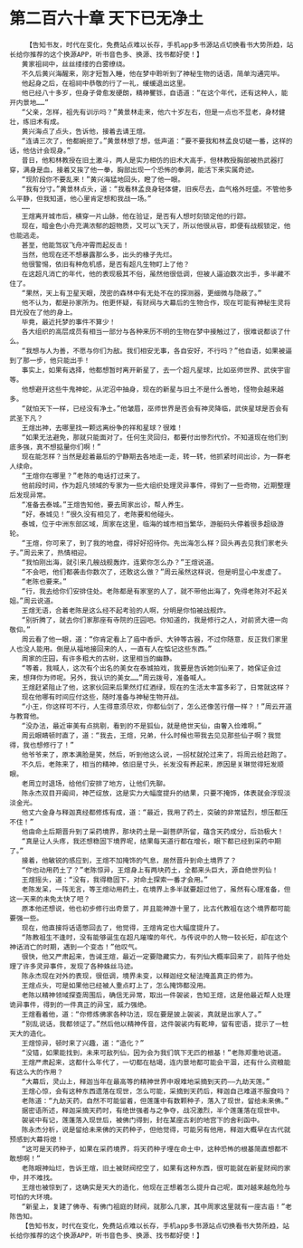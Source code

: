 # 第二百六十章 天下已无净土
        【告知书友，时代在变化，免费站点难以长存，手机app多书源站点切换看书大势所趋，站长给你推荐的这个换源APP，听书音色多、换源、找书都好使！】
       黄家祖祠中，丝丝缕缕的白雾缭绕。
       不久后黄兴海醒来，刚才短暂入睡，他在梦中聆听到了神秘生物的话语，简单沟通完毕。
       他起身之后，在祖祠中恭敬的行了一礼，缓缓退出这里。
       他已经八十多岁，但身子骨愈发硬朗，精神矍铄，自语道：“在这个年代，还有这种人，能开内景地……”
       “父亲，怎样，祖先有训示吗？”黄景林走来，他六十岁左右，但是一点也不显老，身材健壮，练旧术有成。
       黄兴海点了点头，告诉他，接着去请王煊。
       “连请三次了，他都婉拒了。”黄景林想了想，低声道：“要不要我和林孟良切磋一番，这样的话，他估计会现身。”
       昔日，他和林教授在旧土激斗，两人是实力相仿的旧术大高手，但林教授胸部被热武器打穿，满身是血，接着又挨了他一拳，胸部出现一个恐怖的拳洞，能活下来实属奇迹。
       “现阶段你不要乱来！”黄兴海猛地回头，瞪了他一眼。
       “我有分寸。”黄景林点头，道：“我看林孟良身轻体健，旧疾尽去，血气格外旺盛。不管他多么平静，但我知道，他心里肯定想和我战一场。”
       ……
       王煊离开城市后，横穿一片山脉，他在验证，是否有人想时刻锁定他的行踪。
       现在，暗金色小舟充满浓郁的超物质，又可以飞天了，所以他很从容，即便有战舰锁定，他也能逃走。
       甚至，他能驾驭飞舟冲霄而起反击！
       当然，他现在还不想暴露那么多，出头的椽子先烂。
       他很警惕，依旧有种危机感，是否有超凡生物盯上了他？
       在这超凡消亡的年代，他的表现极其不俗，虽然他很低调，但被人逼迫数次出手，多半藏不住了。
       “果然，天上有卫星天眼，茂密的森林中有无处不在的探测器，更细微与隐蔽了。”
       他不认为，都是孙家所为。他更怀疑，有财阀与大幕后的生物合作，现在可能有神秘生灵将目光投在了他的身上。
       毕竟，最近托梦的事件不算少！
       各大组织的高层成员有相当一部分与各种来历不明的生物在梦中接触过了，很难说都谈了什么。
       “我想与人为善，不愿与你们为敌。我们相安无事，各自安好，不行吗？”他自语，如果被逼到了那一步，他只能出手！
       事实上，如果有选择，他都想暂时离开新星了，去一个超凡星球，比如巫师世界、武侠宇宙等。
       他想避开这些牛鬼神蛇，从泥沼中抽身，现在的新星与旧土不是什么善地，怪物会越来越多。
       “就怕天下一样，已经没有净土。”他皱眉，巫师世界是否会有神灵降临，武侠星球是否会有武圣下凡？
       王煊出神，去哪里找一颗远离纷争的祥和星球？很难！
       “如果无法避免，那就只能面对了。任何生灵回归，都要付出惨烈代价。不知道现在他们到底多强，真不想掂量你们啊！”
       现在能怎样？当然是趁着最后的宁静期去各地走一走，转一转，他抓紧时间出诊，为一群老人续命。
       “王煊你在哪里？”老陈的电话打过来了。
       他前段时间，作为超凡领域的专家为一些大组织处理灵异事件，得到了一些奇物，近期整理后发现异常。
       “准备去泰城。”王煊告知他，要去周家出诊，帮人养生。
       “好，泰城见！”很久没有相见了，老陈要和他碰头。
       泰城，位于中洲东部区域，周家在这里，临海的城市相当繁华，游艇码头停着很多超级游轮。
       “王煊，你可来了，到了我的地盘，得好好招待你。先出海怎么样？回头再去见我们家老头子。”周云来了，热情相迎。
       “我怕刚出海，就引来几艘战舰轰炸，连累你怎么办？”王煊说道。
       “不会吧，他们都袭击你数次了，还敢这么做？”周云虽然这样说，但是明显心中发虚了。
       “老陈也要来。”
       “行，我去给你们安排住处。老陈都是有家室的人了，就不带他出海了，免得老陈对不起关姐。”周云说道。
       王煊无语，合着老陈是这么经不起考验的人啊，分明是你怕被战舰炸。
       “别折腾了，就去你们家那座有寺院的庄园吧。你知道的，我是修行之人，对前贤大德一向敬仰。”
       周云看了他一眼，道：“你肯定看上了庙中香炉、大钟等古器，不过你随意，反正我们家里人也没人能用。倒是从福地接回来的人，一直有人在惦记这些东西。”
       周家的庄园，有许多粗大的古树，这里相当的幽静。
       “等着，我喊人，这次有个出名的美女在泰城拍戏，我要是告诉她剑仙来了，她保证会过来，想拜你为师呢。另外，我认识的美女……”周云拨号，准备喊人。
       王煊赶紧阻止了他，这家伙回来后果然灯红酒绿，现在的生活太丰富多彩了，日常就这样？
       现在他哪有时间应付这些，随时准备与神秘生物开战。
       “小王，你这样可不行，人生得意须尽欢，你都仙剑了，怎么还像苦行僧一样？！”周云开道与教育他。
       “没办法，最近审美有点挑剔，看到的不是狐仙，就是绝世天仙，由奢入俭难啊。”
       周云眼睛顿时直了，道：“我去，王煊，兄弟，什么时候也带我去见见那些仙子啊？我觉得，我也想修行了！”
       他爷爷来了，原本满脸是笑，然后，听到他这么说，一拐杖就抡过来了，将周云给赶跑了。
       不久后，老陈来了，相当的精神，依旧是寸头，长发没有养起来，原因是关琳觉得短发顺眼。
       老周立时退场，给他们安排了地方，让他们先聊。
       陈永杰双目开阖间，神芒绽放，这是实力大幅度提升的结果，只要不掩饰，体表就会浮现淡淡金光。
       他丈六金身与释迦真经都修炼有成，道：“最近，我用了药土，突破的非常猛烈，想压都压不住！”
       他由命土后期晋升到了采药境界，那块药土是一副菩萨所留，蕴含天药成分，后劲极大！
       “真是让人头疼，我还想稳固下境界呢，结果每天道行都在增长，眼下都已经到采药中期了。”
       接着，他敏锐的感应到，王煊不加掩饰的气息，居然晋升到命土境界了？
       “你也动用药土了？”老陈惊异，王煊身上有两块药土，全都来头巨大，源自绝世列仙！
       王煊摇头，道：“没有，我得稳固下，对命土探索一番才会用。”
       老陈发呆，一阵无言，等王煊动用药土，在境界上多半就要超过他了，虽然有心理准备，但这一天来的未免太快了吧？
       原本他还想说，他也初步修行出奇景了，并且能神游十里了，比古代教祖在这个境界都可能要强一些。
       现在，他直接将话语憋回去了，他觉得，王煊肯定也大幅度提升了。
       “陈教祖生不逢时，没有能够诞生在超凡璀璨的年代，与传说中的人物一较长短，却在这个神话消亡的时期，遇到一个变态！”他叹气。
       很快，他又严肃起来，告诫王煊，最近一定要隐藏实力，有列仙大概率回来了，前阵子他处理了许多灵异事件，发现了各种蛛丝马迹。
       陈永杰现在对外的表现，很低调，境界未变，以释迦经文秘法掩盖真正的修为。
       王煊点头，可是如果他已经被人重点盯上了，怎么掩饰都没用。
       老陈以精神领域探查周围后，确信无异常，取出一件袈裟，告知王煊，这是他最近帮人处理诡异事件，得到的一件真正的异宝，威力强绝。
       王煊看着他，道：“你修炼佛家各种功法，现在要是披上袈裟，真就是出家人了。”
       “别乱说话，我都领证了。”然后他以精神传音，这件袈裟内有乾坤，留有密语，提示了一桩天大的造化。
       王煊惊异，顿时来了兴趣，道：“造化？”
       “没错，如果能找到，未来可敌列仙，因为会为我们筑下无匹的根基！”老陈郑重地说道。
       王煊严肃起来，这都什么年代了，一切都在枯竭，连内景地都可能会干涸，还有什么资粮能有这么大的作用？
       “大幕后，灵山上，释迦当年在最高等的精神世界中艰难地采摘到天药——九劫天莲。”
       王煊心惊，会有这种东西遗落在现世，怎么可能，采摘到天药后，释迦自己难道不服食吗？
       老陈道：“九劫天药，自然不可能留着，但莲蓬中有数颗种子，落入了现世，留给未来佛。”
       据密语所述，释迦采摘天药时，有绝世强者与之争夺，战况激烈，半个莲蓬落在现世中。
       袈裟中有记，莲蓬落入现世后，被佛门得到，封在某座古刹的地宫下的舍利函中。
       陈永杰分析，说是留给未来佛的天药种子，但他觉得，可能另有他用，释迦大概早在古代就预感到大幕将熄！
       “这可是天药种子，如果在采药境界，将天药种子埋在命土中，这种恐怖的根基简直想都不敢想啊！”
       老陈眼神灿烂，告诉王煊，旧土被财阀挖空了，如果有这种东西，很可能就在新星财阀的家中，并不难找。
       王煊也被惊到了，这确实是天大的造化，他现在正想着怎么提升自己呢，面对越来越危险与可怕的大环境。
       “新星上，复建了佛寺、有佛门祖庭的财阀，就那么几家，其中周家这里就有一座古庙！”老陈告知。
       【告知书友，时代在变化，免费站点难以长存，手机app多书源站点切换看书大势所趋，站长给你推荐的这个换源APP，听书音色多、换源、找书都好使！】